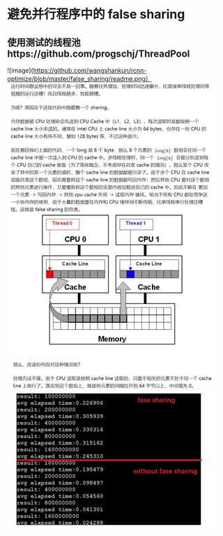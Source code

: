 # 避免并行程序中的 false sharing
## 使用测试的线程池https://github.com/progschj/ThreadPool
![image](https://github.com/wangshankun/rcnn-optimize/blob/master/false_sharing/readme.png）
![image](https://github.com/wangshankun/rcnn-optimize/blob/master/false_sharing/readme.jpg)
